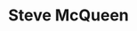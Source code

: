 ---
title: Steve McQueen
category: paintings
series: pop
year: 2012
image: steve.jpg
size: 
materials: oil on canvas
---